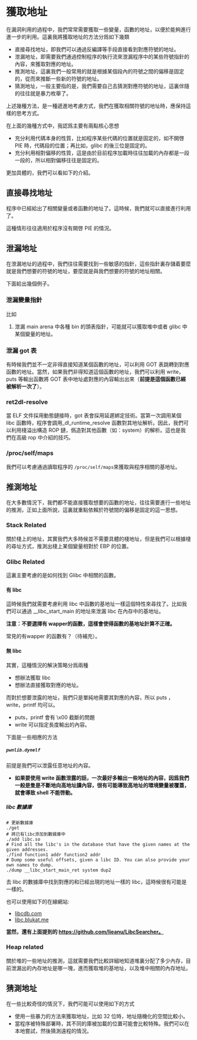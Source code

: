 # 獲取地址

在漏洞利用的過程中，我們常常需要獲取一些變量，函數的地址，以便於能夠進行進一步的利用。這裏我將獲取地址的方法分爲如下幾類

- 直接尋找地址，即我們可以通過反編譯等手段直接看到對應符號的地址。
- 泄漏地址，即需要我們通過控制程序的執行流來泄漏程序中的某些符號指針的內容，來獲取對應的地址。
- 推測地址，這裏我們一般常用的就是根據某個段內的符號之間的偏移是固定的，從而來推斷一些新的符號的地址。
- 猜測地址，一般主要指的是，我們需要自己去猜測對應符號的地址，這裏伴隨的往往就是暴力枚舉了。

上述幾種方法，是一種遞進地考慮方式，我們在獲取相關符號的地址時，應保持這樣的思考方式。

在上面的幾種方式中，我認爲主要有兩點核心思想

- 充分利用代碼本身的性質，比如程序某些代碼的位置就是固定的，如不開啓 PIE 時，代碼段的位置；再比如，glibc 的後三位是固定的。
- 充分利用相對偏移的性質，這是由於目前程序加載時往往加載的內存都是一段一段的，所以相對偏移往往是固定的。

更加具體的，我們可以看如下的介紹。

## 直接尋找地址

程序中已經給出了相關變量或者函數的地址了。這時候，我們就可以直接進行利用了。

這種情形往往適用於程序沒有開啓 PIE 的情況。

## 泄漏地址

在泄漏地址的過程中，我們往往需要找到一些敏感的指針，這些指針裏存儲着要麼就是我們想要的符號的地址，要麼就是與我們想要的符號的地址相關。

下面給出幾個例子。

### 泄漏變量指針

比如

1. 泄漏 main arena 中各種 bin 的頭表指針，可能就可以獲取堆中或者 glibc 中某個變量的地址。

### 泄漏 got 表

有時候我們並不一定非得直接知道某個函數的地址，可以利用 GOT 表跳轉到對應函數的地址。當然，如果我們非得知道這個函數的地址，我們可以利用 write，puts 等輸出函數將 GOT 表中地址處對應的內容輸出出來（**前提是這個函數已經被解析一次了**）。

### ret2dl-resolve 

當 ELF 文件採用動態鏈接時，got 表會採用延遲綁定技術。當第一次調用某個 libc 函數時，程序會調用_dl_runtime_resolve 函數對其地址解析。因此，我們可以利用棧溢出構造 ROP 鏈，僞造對其他函數（如：system）的解析。這也是我們在高級 rop 中介紹的技巧。

### /proc/self/maps

我們可以考慮通過讀取程序的 `/proc/self/maps`來獲取與程序相關的基地址。

## 推測地址

在大多數情況下，我們都不能直接獲取想要的函數的地址，往往需要進行一些地址的推測，正如上面所說，這裏就重點依賴於符號間的偏移是固定的這一思想。

### Stack Related

關於棧上的地址，其實我們大多時候並不需要具體的棧地址，但是我們可以根據棧的尋址方式，推測出棧上某個變量相對於 EBP 的位置。

### Glibc Related

這裏主要考慮的是如何找到 Glibc 中相關的函數。

#### 有 libc

這時候我們就需要考慮利用 libc 中函數的基地址一樣這個特性來尋找了。比如我們可以通過 __libc_start_main 的地址來泄漏 libc 在內存中的基地址。

**注意：不要選擇有 wapper的函數，這樣會使得函數的基地址計算不正確。**

常見的有wapper 的函數有？（待補充）。

#### 無 libc

其實，這種情況的解決策略分爲兩種

- 想辦法獲取 libc
- 想辦法直接獲取對應的地址。

而對於想要泄露的地址，我們只是單純地需要其對應的內容，所以 puts ， write，printf 均可以。

- puts，printf 會有 \x00 截斷的問題
- write 可以指定長度輸出的內容。

下面是一些相應的方法

##### `pwnlib.dynelf`

前提是我們可以泄露任意地址的內容。

- **如果要使用 write 函數泄露的話，一次最好多輸出一些地址的內容，因爲我們一般是隻是不斷地向高地址讀內容，很有可能導致高地址的環境變量被覆蓋，就會導致 shell 不能啓動。**

##### libc 數據庫

```shell
# 更新數據庫
./get
# 將已有libc添加到數據庫中
./add libc.so 
# Find all the libc's in the database that have the given names at the given addresses. 
./find function1 addr function2 addr
# Dump some useful offsets, given a libc ID. You can also provide your own names to dump.
./dump __libc_start_main_ret system dup2
```

去 libc 的數據庫中找到對應的和已經出現的地址一樣的 libc，這時候很有可能是一樣的。

也可以使用如下的在線網站:

- [libcdb.com](http://libcdb.com)
- [libc.blukat.me](https://libc.blukat.me)

**當然，還有上面提到的 https://github.com/lieanu/LibcSearcher。**

### Heap related

關於堆的一些地址的推測，這就需要我們比較詳細地知道堆裏分配了多少內存，目前泄漏出的內存地址是哪一塊，進而獲取堆的基地址，以及堆中相關的內存地址。

## 猜測地址

在一些比較奇怪的情況下，我們可能可以使用如下的方式

- 使用一些暴力的方法來獲取地址，比如 32 位時，地址隨機化的空間比較小。
- 當程序被特殊部署時，其不同的庫被加載的位置可能會比較特殊。我們可以在本地嘗試，然後猜測遠程的情況。